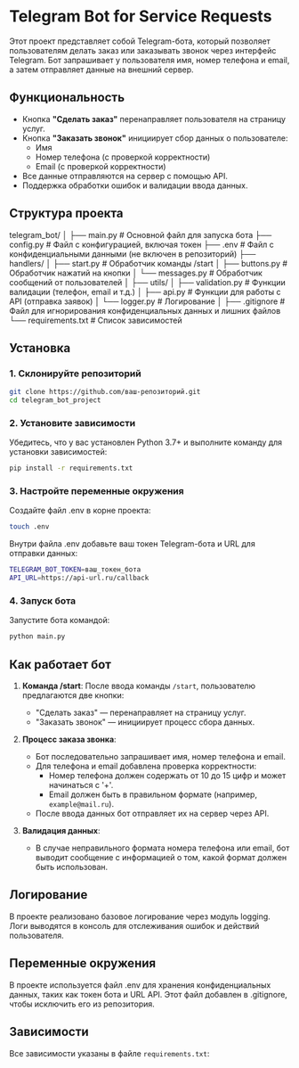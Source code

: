 # Telegram Bot for Service Requests

Этот проект представляет собой Telegram-бота, который позволяет пользователям делать заказ или заказывать звонок через интерфейс Telegram. Бот запрашивает у пользователя имя, номер телефона и email, а затем отправляет данные на внешний сервер.

## Функциональность

- Кнопка **"Сделать заказ"** перенаправляет пользователя на страницу услуг.
- Кнопка **"Заказать звонок"** инициирует сбор данных о пользователе:
  - Имя
  - Номер телефона (с проверкой корректности)
  - Email (с проверкой корректности)
- Все данные отправляются на сервер с помощью API.
- Поддержка обработки ошибок и валидации ввода данных.
  
## Структура проекта

telegram_bot/
│
├── main.py                 # Основной файл для запуска бота
├── config.py              # Файл с конфигурацией, включая токен
├── .env                   # Файл с конфиденциальными данными (не включен в репозиторий)
├── handlers/
│   ├── start.py           # Обработчик команды /start
│   ├── buttons.py         # Обработчик нажатий на кнопки
│   └── messages.py        # Обработчик сообщений от пользователей
│
├── utils/
│   ├── validation.py      # Функции валидации (телефон, email и т.д.)
│   ├── api.py             # Функции для работы с API (отправка заявок)
│   └── logger.py          # Логирование
│
├── .gitignore             # Файл для игнорирования конфиденциальных данных и лишних файлов
└── requirements.txt       # Список зависимостей

## Установка

### 1. Склонируйте репозиторий

```bash
git clone https://github.com/ваш-репозиторий.git
cd telegram_bot_project
```

### 2. Установите зависимости

Убедитесь, что у вас установлен Python 3.7+ и выполните команду для установки зависимостей:

```bash
pip install -r requirements.txt
```

### 3. Настройте переменные окружения

Создайте файл .env в корне проекта:

```bash
touch .env
```

Внутри файла .env добавьте ваш токен Telegram-бота и URL для отправки данных:

```bash
TELEGRAM_BOT_TOKEN=ваш_токен_бота
API_URL=https://api-url.ru/callback
```

### 4. Запуск бота

Запустите бота командой:

```bash
python main.py
```

## Как работает бот

1. **Команда /start**: После ввода команды `/start`, пользователю предлагаются две кнопки:
   - "Сделать заказ" — перенаправляет на страницу услуг.
   - "Заказать звонок" — инициирует процесс сбора данных.

2. **Процесс заказа звонка**:
   - Бот последовательно запрашивает имя, номер телефона и email.
   - Для телефона и email добавлена проверка корректности:
     - Номер телефона должен содержать от 10 до 15 цифр и может начинаться с '+'.
     - Email должен быть в правильном формате (например, `example@mail.ru`).
   - После ввода данных бот отправляет их на сервер через API.

3. **Валидация данных**:
   - В случае неправильного формата номера телефона или email, бот выводит сообщение с информацией о том, какой формат должен быть использован.


## Логирование

В проекте реализовано базовое логирование через модуль logging. Логи выводятся в консоль для отслеживания ошибок и действий пользователя.

## Переменные окружения

В проекте используется файл .env для хранения конфиденциальных данных, таких как токен бота и URL API. Этот файл добавлен в .gitignore, чтобы исключить его из репозитория.

## Зависимости

Все зависимости указаны в файле `requirements.txt`:
